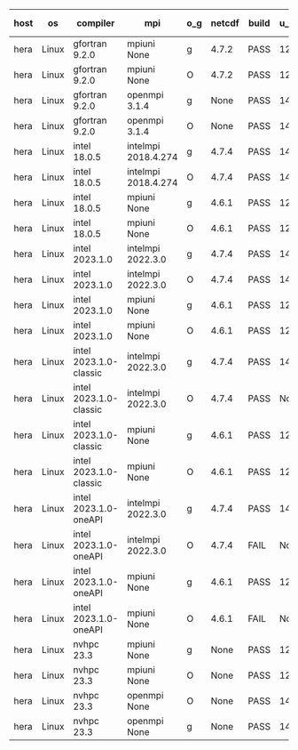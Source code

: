 

| host     | os       | compiler                              | mpi                      | o_g        | netcdf        | build       | u_pass          | u_fail          | s_pass            | s_fail            | e_pass             | e_fail             | nuopc_pass       | nuopc_fail       | artifacts link          |
|----------|----------|---------------------------------------|--------------------------|------------|---------------|-------------|-----------------|-----------------|-------------------|-------------------|--------------------|--------------------|------------------|------------------|-------------------------|
| hera | Linux | gfortran 9.2.0 | mpiuni None  | g | 4.7.2  | PASS | 12425 | 0 | 8 | 0 | 44 | 0 | None | None | <a href="https://github.com/esmf-org/esmf-test-artifacts/tree/da261a577e2194b58d74abc814195f097a46811f/patch_8.6.1/gfortran/9.2.0/g/mpiuni/None" target="_blank">da261a5</a> | 
| hera | Linux | gfortran 9.2.0 | mpiuni None  | O | 4.7.2  | PASS | 12425 | 0 | 8 | 0 | 44 | 0 | None | None | <a href="https://github.com/esmf-org/esmf-test-artifacts/tree/5f54ec42c6d70b3b8888e2992886809823e64a01/patch_8.6.1/gfortran/9.2.0/O/mpiuni/None" target="_blank">5f54ec4</a> | 
| hera | Linux | gfortran 9.2.0 | openmpi 3.1.4  | g | None  | PASS | 14093 | 0 | 49 | 0 | 81 | 0 | 47 | 0 | <a href="https://github.com/esmf-org/esmf-test-artifacts/tree/b5c7d3db67f07683e02969073770a22946896aa7/patch_8.6.1/gfortran/9.2.0/g/openmpi/3.1.4" target="_blank">b5c7d3d</a> | 
| hera | Linux | gfortran 9.2.0 | openmpi 3.1.4  | O | None  | PASS | 14093 | 0 | 49 | 0 | 81 | 0 | 47 | 0 | <a href="https://github.com/esmf-org/esmf-test-artifacts/tree/b4e35ca6f5ddca52cb822c09f4e7b849cfd5ee5c/patch_8.6.1/gfortran/9.2.0/O/openmpi/3.1.4" target="_blank">b4e35ca</a> | 
| hera | Linux | intel 18.0.5 | intelmpi 2018.4.274  | g | 4.7.4  | PASS | 14093 | 0 | 49 | 0 | 81 | 0 | 47 | 0 | <a href="https://github.com/esmf-org/esmf-test-artifacts/tree/370eca93a567b891bd925ceef2bb590cc20374ab/patch_8.6.1/intel/18.0.5/g/intelmpi/2018.4.274" target="_blank">370eca9</a> | 
| hera | Linux | intel 18.0.5 | intelmpi 2018.4.274  | O | 4.7.4  | PASS | 14093 | 0 | 49 | 0 | 81 | 0 | 47 | 0 | <a href="https://github.com/esmf-org/esmf-test-artifacts/tree/1003edb640ca552e32f71f018e246abdaaf431ad/patch_8.6.1/intel/18.0.5/O/intelmpi/2018.4.274" target="_blank">1003edb</a> | 
| hera | Linux | intel 18.0.5 | mpiuni None  | g | 4.6.1  | PASS | 12425 | 0 | 8 | 0 | 44 | 0 | None | None | <a href="https://github.com/esmf-org/esmf-test-artifacts/tree/3ebe24f4b50c2209007c382371358d52216124ef/patch_8.6.1/intel/18.0.5/g/mpiuni/None" target="_blank">3ebe24f</a> | 
| hera | Linux | intel 18.0.5 | mpiuni None  | O | 4.6.1  | PASS | 12425 | 0 | 8 | 0 | 44 | 0 | None | None | <a href="https://github.com/esmf-org/esmf-test-artifacts/tree/30f2e9069a8fe6ede1dbfef9ea4eeb589ce18d0d/patch_8.6.1/intel/18.0.5/O/mpiuni/None" target="_blank">30f2e90</a> | 
| hera | Linux | intel 2023.1.0 | intelmpi 2022.3.0  | g | 4.7.4  | PASS | 14093 | 0 | 49 | 0 | 81 | 0 | 47 | 0 | <a href="https://github.com/esmf-org/esmf-test-artifacts/tree/81ac2a1f5c8bb7fa01ab351a57139c2529f8ded0/patch_8.6.1/intel/2023.1.0/g/intelmpi/2022.3.0" target="_blank">81ac2a1</a> | 
| hera | Linux | intel 2023.1.0 | intelmpi 2022.3.0  | O | 4.7.4  | PASS | 14093 | 0 | 49 | 0 | 81 | 0 | 47 | 0 | <a href="https://github.com/esmf-org/esmf-test-artifacts/tree/a9005060cd284449433bad009854a1006a3c4a2d/patch_8.6.1/intel/2023.1.0/O/intelmpi/2022.3.0" target="_blank">a900506</a> | 
| hera | Linux | intel 2023.1.0 | mpiuni None  | g | 4.6.1  | PASS | 12425 | 0 | 8 | 0 | 44 | 0 | None | None | <a href="https://github.com/esmf-org/esmf-test-artifacts/tree/a3b2918f308b30c7649098d230e9133b3bed1929/patch_8.6.1/intel/2023.1.0/g/mpiuni/None" target="_blank">a3b2918</a> | 
| hera | Linux | intel 2023.1.0 | mpiuni None  | O | 4.6.1  | PASS | 12425 | 0 | 8 | 0 | 44 | 0 | None | None | <a href="https://github.com/esmf-org/esmf-test-artifacts/tree/b08f0d47c3f28f468566087a9d4ab358309fbffe/patch_8.6.1/intel/2023.1.0/O/mpiuni/None" target="_blank">b08f0d4</a> | 
| hera | Linux | intel 2023.1.0-classic | intelmpi 2022.3.0  | g | 4.7.4  | PASS | 14093 | 0 | 49 | 0 | 81 | 0 | 47 | 0 | <a href="https://github.com/esmf-org/esmf-test-artifacts/tree/7ba565161a223e68fa45eabf7dfe633e12c1f41a/patch_8.6.1/intel/2023.1.0-classic/g/intelmpi/2022.3.0" target="_blank">7ba5651</a> | 
| hera | Linux | intel 2023.1.0-classic | intelmpi 2022.3.0  | O | 4.7.4  | PASS | None | None | None | None | None | None | None | None | <a href="https://github.com/esmf-org/esmf-test-artifacts/tree/c7153b789b91efd2f699eeb971afa0d9f0eb98bd/patch_8.6.1/intel/2023.1.0-classic/O/intelmpi/2022.3.0" target="_blank">c7153b7</a> | 
| hera | Linux | intel 2023.1.0-classic | mpiuni None  | g | 4.6.1  | PASS | 12425 | 0 | 8 | 0 | 44 | 0 | None | None | <a href="https://github.com/esmf-org/esmf-test-artifacts/tree/3b347dd3e45249691b77fa0f472bb1f8d5999733/patch_8.6.1/intel/2023.1.0-classic/g/mpiuni/None" target="_blank">3b347dd</a> | 
| hera | Linux | intel 2023.1.0-classic | mpiuni None  | O | 4.6.1  | PASS | 12425 | 0 | 8 | 0 | 44 | 0 | None | None | <a href="https://github.com/esmf-org/esmf-test-artifacts/tree/4be0d5239848311484dff3dd6ddac65f4e19cb05/patch_8.6.1/intel/2023.1.0-classic/O/mpiuni/None" target="_blank">4be0d52</a> | 
| hera | Linux | intel 2023.1.0-oneAPI | intelmpi 2022.3.0  | g | 4.7.4  | PASS | 14093 | 0 | 49 | 0 | 81 | 0 | 37 | 10 | <a href="https://github.com/esmf-org/esmf-test-artifacts/tree/e191c6a1ac8fdd66ee80c34fd0b57f68f252bd81/patch_8.6.1/intel/2023.1.0-oneAPI/g/intelmpi/2022.3.0" target="_blank">e191c6a</a> | 
| hera | Linux | intel 2023.1.0-oneAPI | intelmpi 2022.3.0  | O | 4.7.4  | FAIL | None | None | None | None | None | None | None | None | <a href="https://github.com/esmf-org/esmf-test-artifacts/tree/3beda8f14331e2005d20c0ac2b0cbe855ffdc851/patch_8.6.1/intel/2023.1.0-oneAPI/O/intelmpi/2022.3.0" target="_blank">3beda8f</a> | 
| hera | Linux | intel 2023.1.0-oneAPI | mpiuni None  | g | 4.6.1  | PASS | 12425 | 0 | 8 | 0 | 44 | 0 | None | None | <a href="https://github.com/esmf-org/esmf-test-artifacts/tree/e1f37b6f34d9d330b89d151c6662705eabea1a91/patch_8.6.1/intel/2023.1.0-oneAPI/g/mpiuni/None" target="_blank">e1f37b6</a> | 
| hera | Linux | intel 2023.1.0-oneAPI | mpiuni None  | O | 4.6.1  | FAIL | None | None | None | None | None | None | None | None | <a href="https://github.com/esmf-org/esmf-test-artifacts/tree/e17923f36beb6b0036bf80682a0a6a58a5aad0dc/patch_8.6.1/intel/2023.1.0-oneAPI/O/mpiuni/None" target="_blank">e17923f</a> | 
| hera | Linux | nvhpc 23.3 | mpiuni None  | g | None  | PASS | 12425 | 0 | 8 | 0 | 44 | 0 | None | None | <a href="https://github.com/esmf-org/esmf-test-artifacts/tree/e668b855d25063c66fc964b65e0a52d698abe5cf/patch_8.6.1/nvhpc/23.3/g/mpiuni/None" target="_blank">e668b85</a> | 
| hera | Linux | nvhpc 23.3 | mpiuni None  | O | None  | PASS | 12425 | 0 | 8 | 0 | 44 | 0 | None | None | <a href="https://github.com/esmf-org/esmf-test-artifacts/tree/b4e17a46fbee32d95e68c54be5bc2a679322d160/patch_8.6.1/nvhpc/23.3/O/mpiuni/None" target="_blank">b4e17a4</a> | 
| hera | Linux | nvhpc 23.3 | openmpi None  | O | None  | PASS | 14093 | 0 | 49 | 0 | 81 | 0 | 47 | 0 | <a href="https://github.com/esmf-org/esmf-test-artifacts/tree/836889e2315c20a3772b558b5f67db8ea64ba4a9/patch_8.6.1/nvhpc/23.3/O/openmpi/None" target="_blank">836889e</a> | 
| hera | Linux | nvhpc 23.3 | openmpi None  | g | None  | PASS | 14093 | 0 | 49 | 0 | 81 | 0 | 47 | 0 | <a href="https://github.com/esmf-org/esmf-test-artifacts/tree/eb74bfb3279625508b15bccea3ca8fb96d0eeb91/patch_8.6.1/nvhpc/23.3/g/openmpi/None" target="_blank">eb74bfb</a> | 
